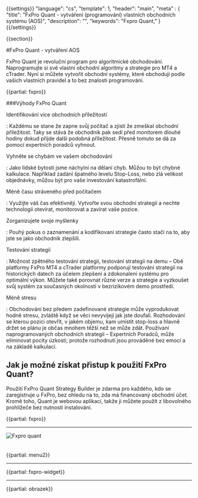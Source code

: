 {{settings}}
  "language": "cs",
  "template": 1,
  "header": "main",
  "meta" : {
    "title": "FxPro Quant - vytváření (programování) vlastních obchodních systému (AOS)",
    "description": "",
    "keywords": "Fxpro Quant,"
  }
{{/settings}}

<div class="row">
<div class="col-md-9" role="main" markdown="1">

{{section}}


#FxPro Quant - vytváření AOS

FxPro Quant je revoluční program pro algoritmické obchodování. Naprogramujte si své vlastní obchodní algoritmy a strategie pro MT4 a cTrader. Nyní si můžete vytvořit obchodní systémy, které obchodují podle vašich vlastních pravidel a to bez znalosti programování.

{{partial: fxpro}}

###Výhody FxPro Quant

Identifikování vice obchodních příležitostí

:    Každému se stane že zapne svůj počítač a zjistí že zmeškal obchodní příležitost. Taky se stává že obchodník pak sedí před monitorem dlouhé hodiny dokud přijde další podobná příležitost. Přesně tomuto se dá za pomocí expertních poradců vyhnout.

Vyhněte se chybám ve vašem obchodování 

:    Jako lidské bytosti jsme náchylní na dělaní chyb. Můžou to být chybné kalkulace. Například zadání špatného levelu Stop-Loss, nebo zlá velikost objednávky, můžou být pro vaše investování katastrofální.

Méně času stráveného před počítačem

:    Využijte váš čas efektivněji. Vytvořte svou obchodní strategii a nechte technologii otevírat, monitorovat a zavírat vaše pozice.
 

Zorganizujete svoje myšlenky
 
:    Pouhý pokus o zaznamenání a kodifikovaní strategie často stačí na to, aby jste se jako obchodník zlepšili.


Testování strategií

:    Možnost zpětného testování strategii, testování strategii na demu – Obě platformy FxPro MT4 a cTrader platformy podporují testování strategií na historických datech za účelem zlepšení a zdokonalení systému pro optimální výkon. Můžete také porovnat různe verze a strategie a vyzkoušet svůj systém za současných okolností v bezrizikovém demo prostředí.

Méně stresu

:    Obchodování bez předem zadefinované strategie může vyprodukovat hodně stresu, zvláště když se věci nevyvíjejí jak jste doufali. Rozhodování se kterou pozici otevřít, v jakém objemu, kam umístit stop-loss a hlavně držet se plánu je občas mnohem těžší než se může zdát. Používaní naprogramovaných obchodních strategii – Expertních Poradců, může eliminovat pocity úzkosti, protože rozhodnutí jsou prováděné bez emocí a na základě kalkulací.

 
## Jak je možné získat přistup k použití FxPro Quant?
 
Použití FxPro Quant Strategy Builder je zdarma pro každého, kdo se zaregistruje u FxPro, bez ohledu na to, zda má financovaný obchodní účet. Kromě toho, Quant je webovou aplikací, takže ji můžete použít z libovolného prohlížeče bez nutnosti instalování.

{{partial: fxpro}}

- - -
![Fxpro quant](http://blog.forexsrovnavac.cz/wp-content/uploads/2015/11/Quant-Screenshot-1024x542.png)

</div>
<div class="col-md-3" markdown="1">
<div class="well" markdown="1" style="margin-top: 2.5em">

{{partial: menu2}}


</div>


- - -

{{partial: fxpro-widget}}

- - -

{{partial: obrazek}}

</div>
</div>
